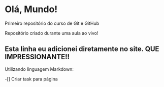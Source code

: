 # Olá, Mundo!
Primeiro repositório do curso de Git e GitHub


Repositório criado durante uma aula ao vivo!

Esta linha eu adicionei diretamente no site. QUE IMPRESSIONANTE!!
---
Utilizando linguagem Markdown:

-[] Criar task para página
